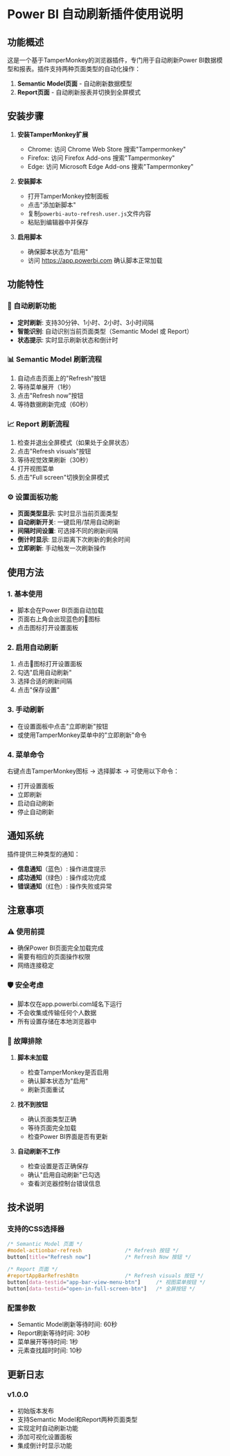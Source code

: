 # Power BI 自动刷新插件使用说明

## 功能概述

这是一个基于TamperMonkey的浏览器插件，专门用于自动刷新Power BI数据模型和报表。插件支持两种页面类型的自动化操作：

1. **Semantic Model页面** - 自动刷新数据模型
2. **Report页面** - 自动刷新报表并切换到全屏模式

## 安装步骤

1. **安装TamperMonkey扩展**
   - Chrome: 访问 Chrome Web Store 搜索"Tampermonkey"
   - Firefox: 访问 Firefox Add-ons 搜索"Tampermonkey"
   - Edge: 访问 Microsoft Edge Add-ons 搜索"Tampermonkey"

2. **安装脚本**
   - 打开TamperMonkey控制面板
   - 点击"添加新脚本"
   - 复制`powerbi-auto-refresh.user.js`文件内容
   - 粘贴到编辑器中并保存

3. **启用脚本**
   - 确保脚本状态为"启用"
   - 访问 https://app.powerbi.com 确认脚本正常加载

## 功能特性

### 🔄 自动刷新功能
- **定时刷新**: 支持30分钟、1小时、2小时、3小时间隔
- **智能识别**: 自动识别当前页面类型（Semantic Model 或 Report）
- **状态提示**: 实时显示刷新状态和倒计时

### 📊 Semantic Model 刷新流程
1. 自动点击页面上的"Refresh"按钮
2. 等待菜单展开（1秒）
3. 点击"Refresh now"按钮
4. 等待数据刷新完成（60秒）

### 📈 Report 刷新流程
1. 检查并退出全屏模式（如果处于全屏状态）
2. 点击"Refresh visuals"按钮
3. 等待视觉效果刷新（30秒）
4. 打开视图菜单
5. 点击"Full screen"切换到全屏模式

### ⚙️ 设置面板功能
- **页面类型显示**: 实时显示当前页面类型
- **自动刷新开关**: 一键启用/禁用自动刷新
- **间隔时间设置**: 可选择不同的刷新间隔
- **倒计时显示**: 显示距离下次刷新的剩余时间
- **立即刷新**: 手动触发一次刷新操作

## 使用方法

### 1. 基本使用
- 脚本会在Power BI页面自动加载
- 页面右上角会出现蓝色的🔄图标
- 点击图标打开设置面板

### 2. 启用自动刷新
1. 点击🔄图标打开设置面板
2. 勾选"启用自动刷新"
3. 选择合适的刷新间隔
4. 点击"保存设置"

### 3. 手动刷新
- 在设置面板中点击"立即刷新"按钮
- 或使用TamperMonkey菜单中的"立即刷新"命令

### 4. 菜单命令
右键点击TamperMonkey图标 → 选择脚本 → 可使用以下命令：
- 打开设置面板
- 立即刷新
- 启动自动刷新
- 停止自动刷新

## 通知系统

插件提供三种类型的通知：
- **信息通知**（蓝色）: 操作进度提示
- **成功通知**（绿色）: 操作成功完成
- **错误通知**（红色）: 操作失败或异常

## 注意事项

### ⚠️ 使用前提
- 确保Power BI页面完全加载完成
- 需要有相应的页面操作权限
- 网络连接稳定

### 🛡️ 安全考虑
- 脚本仅在app.powerbi.com域名下运行
- 不会收集或传输任何个人数据
- 所有设置存储在本地浏览器中

### 🔧 故障排除
1. **脚本未加载**
   - 检查TamperMonkey是否启用
   - 确认脚本状态为"启用"
   - 刷新页面重试

2. **找不到按钮**
   - 确认页面类型正确
   - 等待页面完全加载
   - 检查Power BI界面是否有更新

3. **自动刷新不工作**
   - 检查设置是否正确保存
   - 确认"启用自动刷新"已勾选
   - 查看浏览器控制台错误信息

## 技术说明

### 支持的CSS选择器
```css
/* Semantic Model 页面 */
#model-actionbar-refresh              /* Refresh 按钮 */
button[title="Refresh now"]           /* Refresh Now 按钮 */

/* Report 页面 */
#reportAppBarRefreshBtn               /* Refresh visuals 按钮 */
button[data-testid="app-bar-view-menu-btn"]     /* 视图菜单按钮 */
button[data-testid="open-in-full-screen-btn"]   /* 全屏按钮 */
```

### 配置参数
- Semantic Model刷新等待时间: 60秒
- Report刷新等待时间: 30秒
- 菜单展开等待时间: 1秒
- 元素查找超时时间: 10秒

## 更新日志

### v1.0.0
- 初始版本发布
- 支持Semantic Model和Report两种页面类型
- 实现定时自动刷新功能
- 添加可视化设置面板
- 集成倒计时显示功能